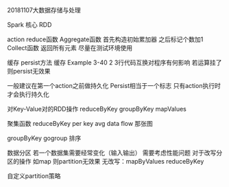 20181107大数据存储与处理

Spark 核心 RDD

action
reduce函数
Aggregate函数 首先构造初始累加器 之后标记个数加1
Collect函数 返回所有元素 尽量在测试环境使用

缓存
persist方法 缓存
Example 3-40 2 3行代码互换对程序有何影响 若运算挂了 则persist无效果

一般建议在第一个action之前做持久化
Persist相当于一个标志 只有action执行时才会执行持久化


对Key-Value对的RDD操作
reduceByKey
groupByKey
mapValues

聚集函数
reduceByKey
per key avg data flow 那张图

groupByKey
gogroup
排序

数据分区
若一个数据集需要经常变化（输入输出） 需要考虑性能问题
对于改写分区的操作 如map 则partition无效果
无改写：mapByValues reduceByKey

自定义partition策略

